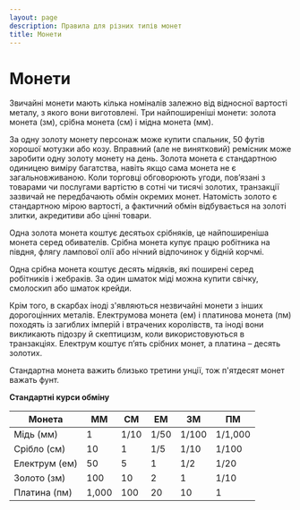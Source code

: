 ```yaml
---
layout: page
description: Правила для різних типів монет
title: Монети
---
```


# Монети
Звичайні монети мають кілька номіналів залежно від відносної вартості металу, з якого вони виготовлені. Три найпоширеніші монети: золота монета (зм), срібна монета (см) і мідна монета (мм).

За одну золоту монету персонаж може купити спальник, 50 футів хорошої мотузки або козу. Вправний (але не винятковий) ремісник може заробити одну золоту монету на день. Золота монета є стандартною одиницею виміру багатства, навіть якщо сама монета не є загальновживаною. Коли торговці обговорюють угоди, пов’язані з товарами чи послугами вартістю в сотні чи тисячі золотих, транзакції зазвичай не передбачають обмін окремих монет. Натомість золото є стандартною мірою вартості, а фактичний обмін відбувається на золоті злитки, акредитиви або цінні товари.

Одна золота монета коштує десятьох срібняків, це найпоширеніша монета серед обивателів. Срібна монета купує працю робітника на півдня, флягу лампової олії або нічний відпочинок у бідній корчмі.

Одна срібна монета коштує десять мідяків, які поширені серед робітників і жебраків. За один шматок міді можна купити свічку, смолоскип або шматок крейди.

Крім того, в скарбах іноді з'являються незвичайні монети з інших дорогоцінних металів. Електрумова монета (eм) і платинова монета (пм) походять із загиблих імперій і втрачених королівств, та іноді вони викликають підозру й скептицизм, коли використовуються в транзакціях. Електрум коштує п’ять срібних монет, а платина – десять золотих.

Стандартна монета важить близько третини унції, тож п'ятдесят монет важать фунт.

**Стандартні курси обміну**

| Монета        | ММ    | СМ   | ЕМ   | ЗМ    | ПМ      |
| ------------- | ----- | ---- | ---- | ----- | ------- |
| Мідь (мм)     | 1     | 1/10 | 1/50 | 1/100 | 1/1,000 |
| Срібло (см)   | 10    | 1    | 1/5  | 1/10  | 1/100   |
| Електрум (ем) | 50    | 5    | 1    | 1/2   | 1/20    |
| Золото (зм)   | 100   | 10   | 2    | 1     | 1/10    |
| Платина (пм)  | 1,000 | 100  | 20   | 10    | 1       |

